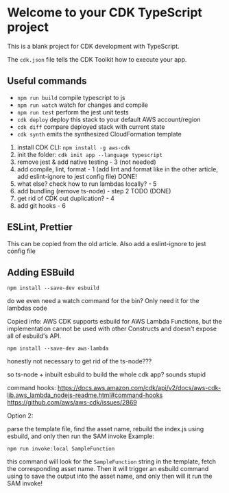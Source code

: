 # Welcome to your CDK TypeScript project

This is a blank project for CDK development with TypeScript.

The `cdk.json` file tells the CDK Toolkit how to execute your app.

## Useful commands

- `npm run build` compile typescript to js
- `npm run watch` watch for changes and compile
- `npm run test` perform the jest unit tests
- `cdk deploy` deploy this stack to your default AWS account/region
- `cdk diff` compare deployed stack with current state
- `cdk synth` emits the synthesized CloudFormation template

1. install CDK CLI: `npm install -g aws-cdk`
2. init the folder: `cdk init app --language typescript`
3. remove jest & add native testing - 3 (not needed)
4. add compile, lint, format - 1 (add lint and format like in the other article, add eslint-ignore to jest config file) DONE!
5. what else? check how to run lambdas locally? - 5
6. add bundling (remove ts-node) - step 2 TODO (DONE)
7. get rid of CDK out duplication? - 4
8. add git hooks - 6

## ESLint, Prettier

This can be copied from the old article. Also add a eslint-ignore to jest config file

## Adding ESBuild

`npm install --save-dev esbuild`

do we even need a watch command for the bin? Only need it for the lambdas code

Copied info:
AWS CDK supports esbuild for AWS Lambda Functions, but the implementation cannot be used with other Constructs and doesn't expose all of esbuild's API.

`npm install --save-dev aws-lambda`

honestly not necessary to get rid of the ts-node???

so ts-node + inbuilt esbuild to build the whole cdk app? sounds stupid

command hooks: https://docs.aws.amazon.com/cdk/api/v2/docs/aws-cdk-lib.aws_lambda_nodejs-readme.html#command-hooks
https://github.com/aws/aws-cdk/issues/2869

Option 2:

parse the template file, find the asset name, rebuild the index.js using esbuild, and only then run the SAM invoke
Example:

`npm run invoke:local SampleFunction`

this command will look for the `SampleFunction` string in the template, fetch the corresponding asset name. Then it will trigger an esbuild command using to save the output into the asset name, and only then will it run the SAM invoke!
